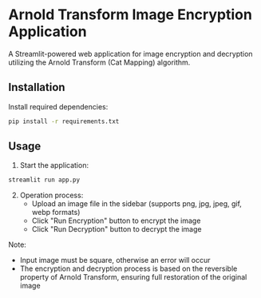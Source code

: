 # Arnold Transform Image Encryption Application

A Streamlit-powered web application for image encryption and decryption utilizing the Arnold Transform (Cat Mapping) algorithm.


## Installation

Install required dependencies:
```bash
pip install -r requirements.txt
```

## Usage

1. Start the application:
```bash
streamlit run app.py
```

2. Operation process:
   - Upload an image file in the sidebar (supports png, jpg, jpeg, gif, webp formats)
   - Click "Run Encryption" button to encrypt the image
   - Click "Run Decryption" button to decrypt the image

Note:
- Input image must be square, otherwise an error will occur
- The encryption and decryption process is based on the reversible property of Arnold Transform, ensuring full restoration of the original image
